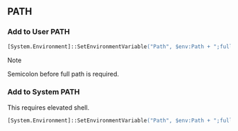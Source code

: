 ## PATH
### Add to User PATH
```ps
[System.Environment]::SetEnvironmentVariable("Path", $env:Path + ";full/path/here", [System.EnvironmentVariableTarget]::User)
```

> [!NOTE]
> Semicolon before full path is required.

### Add to System PATH
This requires elevated shell.
```ps
[System.Environment]::SetEnvironmentVariable("Path", $env:Path + ";full/path/here", [System.EnvironmentVariableTarget]::Machine)
```
